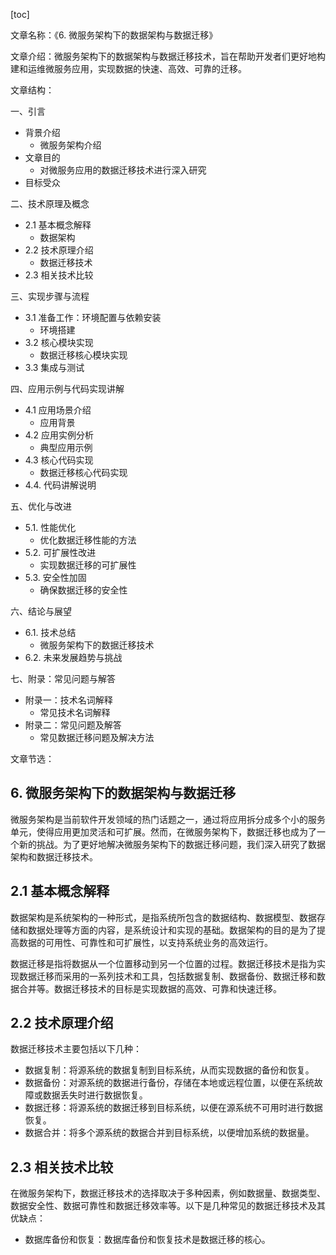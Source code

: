 
[toc]                    
                
                
文章名称：《6. 微服务架构下的数据架构与数据迁移》

文章介绍：微服务架构下的数据架构与数据迁移技术，旨在帮助开发者们更好地构建和运维微服务应用，实现数据的快速、高效、可靠的迁移。

文章结构：

一、引言

- 背景介绍
    - 微服务架构介绍
- 文章目的
    - 对微服务应用的数据迁移技术进行深入研究
- 目标受众

二、技术原理及概念

- 2.1 基本概念解释
    - 数据架构
- 2.2 技术原理介绍
    - 数据迁移技术
- 2.3 相关技术比较

三、实现步骤与流程

- 3.1 准备工作：环境配置与依赖安装
    - 环境搭建
- 3.2 核心模块实现
    - 数据迁移核心模块实现
- 3.3 集成与测试

四、应用示例与代码实现讲解

- 4.1 应用场景介绍
    - 应用背景
- 4.2 应用实例分析
    - 典型应用示例
- 4.3 核心代码实现
    - 数据迁移核心代码实现
- 4.4. 代码讲解说明

五、优化与改进

- 5.1. 性能优化
    - 优化数据迁移性能的方法
- 5.2. 可扩展性改进
    - 实现数据迁移的可扩展性
- 5.3. 安全性加固
    - 确保数据迁移的安全性

六、结论与展望

- 6.1. 技术总结
    - 微服务架构下的数据迁移技术
- 6.2. 未来发展趋势与挑战

七、附录：常见问题与解答

- 附录一：技术名词解释
    - 常见技术名词解释
- 附录二：常见问题及解答
    - 常见数据迁移问题及解决方法

文章节选：

## 6. 微服务架构下的数据架构与数据迁移

微服务架构是当前软件开发领域的热门话题之一，通过将应用拆分成多个小的服务单元，使得应用更加灵活和可扩展。然而，在微服务架构下，数据迁移也成为了一个新的挑战。为了更好地解决微服务架构下的数据迁移问题，我们深入研究了数据架构和数据迁移技术。

## 2.1 基本概念解释

数据架构是系统架构的一种形式，是指系统所包含的数据结构、数据模型、数据存储和数据处理等方面的内容，是系统设计和实现的基础。数据架构的目的是为了提高数据的可用性、可靠性和可扩展性，以支持系统业务的高效运行。

数据迁移是指将数据从一个位置移动到另一个位置的过程。数据迁移技术是指为实现数据迁移而采用的一系列技术和工具，包括数据复制、数据备份、数据迁移和数据合并等。数据迁移技术的目标是实现数据的高效、可靠和快速迁移。

## 2.2 技术原理介绍

数据迁移技术主要包括以下几种：

- 数据复制：将源系统的数据复制到目标系统，从而实现数据的备份和恢复。
- 数据备份：对源系统的数据进行备份，存储在本地或远程位置，以便在系统故障或数据丢失时进行数据恢复。
- 数据迁移：将源系统的数据迁移到目标系统，以便在源系统不可用时进行数据恢复。
- 数据合并：将多个源系统的数据合并到目标系统，以便增加系统的数据量。

## 2.3 相关技术比较

在微服务架构下，数据迁移技术的选择取决于多种因素，例如数据量、数据类型、数据安全性、数据可靠性和数据迁移效率等。以下是几种常见的数据迁移技术及其优缺点：

- 数据库备份和恢复：数据库备份和恢复技术是数据迁移的核心。

